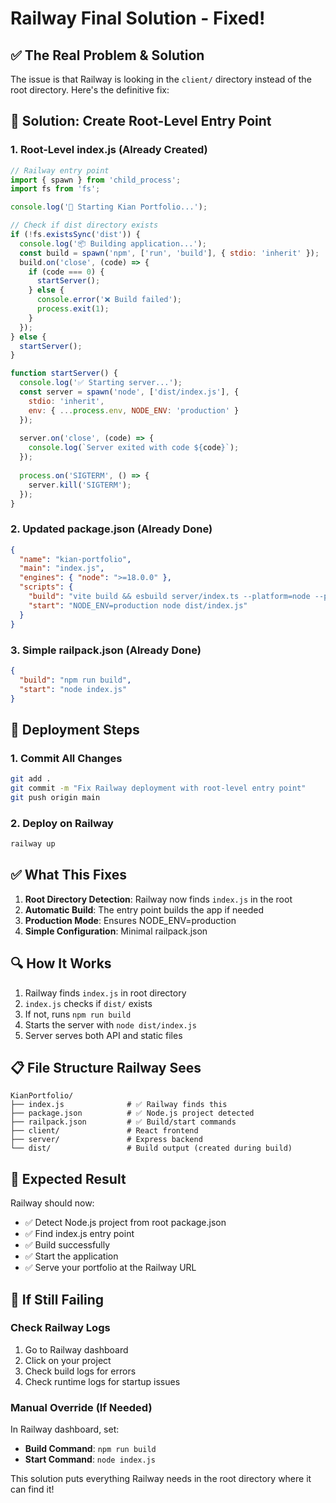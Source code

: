 # Railway Final Solution - Fixed!

## ✅ The Real Problem & Solution

The issue is that Railway is looking in the `client/` directory instead of the root directory. Here's the definitive fix:

## 🔧 Solution: Create Root-Level Entry Point

### 1. Root-Level index.js (Already Created)
```javascript
// Railway entry point
import { spawn } from 'child_process';
import fs from 'fs';

console.log('🚀 Starting Kian Portfolio...');

// Check if dist directory exists
if (!fs.existsSync('dist')) {
  console.log('📦 Building application...');
  const build = spawn('npm', ['run', 'build'], { stdio: 'inherit' });
  build.on('close', (code) => {
    if (code === 0) {
      startServer();
    } else {
      console.error('❌ Build failed');
      process.exit(1);
    }
  });
} else {
  startServer();
}

function startServer() {
  console.log('✅ Starting server...');
  const server = spawn('node', ['dist/index.js'], { 
    stdio: 'inherit',
    env: { ...process.env, NODE_ENV: 'production' }
  });
  
  server.on('close', (code) => {
    console.log(`Server exited with code ${code}`);
  });
  
  process.on('SIGTERM', () => {
    server.kill('SIGTERM');
  });
}
```

### 2. Updated package.json (Already Done)
```json
{
  "name": "kian-portfolio",
  "main": "index.js",
  "engines": { "node": ">=18.0.0" },
  "scripts": {
    "build": "vite build && esbuild server/index.ts --platform=node --packages=external --bundle --format=esm --outdir=dist",
    "start": "NODE_ENV=production node dist/index.js"
  }
}
```

### 3. Simple railpack.json (Already Done)
```json
{
  "build": "npm run build",
  "start": "node index.js"
}
```

## 🚀 Deployment Steps

### 1. Commit All Changes
```bash
git add .
git commit -m "Fix Railway deployment with root-level entry point"
git push origin main
```

### 2. Deploy on Railway
```bash
railway up
```

## ✅ What This Fixes

1. **Root Directory Detection**: Railway now finds `index.js` in the root
2. **Automatic Build**: The entry point builds the app if needed
3. **Production Mode**: Ensures NODE_ENV=production
4. **Simple Configuration**: Minimal railpack.json

## 🔍 How It Works

1. Railway finds `index.js` in root directory
2. `index.js` checks if `dist/` exists
3. If not, runs `npm run build`
4. Starts the server with `node dist/index.js`
5. Server serves both API and static files

## 📋 File Structure Railway Sees

```
KianPortfolio/
├── index.js              # ✅ Railway finds this
├── package.json          # ✅ Node.js project detected
├── railpack.json         # ✅ Build/start commands
├── client/               # React frontend
├── server/               # Express backend
└── dist/                 # Build output (created during build)
```

## 🎯 Expected Result

Railway should now:
- ✅ Detect Node.js project from root package.json
- ✅ Find index.js entry point
- ✅ Build successfully
- ✅ Start the application
- ✅ Serve your portfolio at the Railway URL

## 🐛 If Still Failing

### Check Railway Logs
1. Go to Railway dashboard
2. Click on your project
3. Check build logs for errors
4. Check runtime logs for startup issues

### Manual Override (If Needed)
In Railway dashboard, set:
- **Build Command**: `npm run build`
- **Start Command**: `node index.js`

This solution puts everything Railway needs in the root directory where it can find it!
